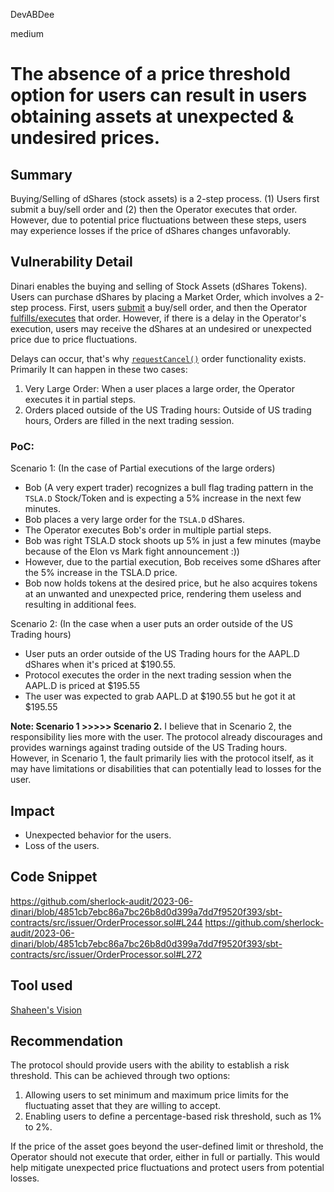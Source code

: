 DevABDee

medium

# The absence of a price threshold option for users can result in users obtaining assets at unexpected & undesired prices.

## Summary
Buying/Selling of dShares (stock assets) is a 2-step process. (1) Users first submit a buy/sell order and (2) then the Operator executes that order.  However, due to potential price fluctuations between these steps, users may experience losses if the price of dShares changes unfavorably.

## Vulnerability Detail
Dinari enables the buying and selling of Stock Assets (dShares Tokens). Users can purchase dShares by placing a Market Order, which involves a 2-step process. First, users [submit](https://github.com/sherlock-audit/2023-06-dinari/blob/4851cb7ebc86a7bc26b8d0d399a7dd7f9520f393/sbt-contracts/src/issuer/OrderProcessor.sol#L244) a buy/sell order, and then the Operator [fulfills/executes](https://github.com/sherlock-audit/2023-06-dinari/blob/4851cb7ebc86a7bc26b8d0d399a7dd7f9520f393/sbt-contracts/src/issuer/OrderProcessor.sol#L272) that order. However, if there is a delay in the Operator's execution, users may receive the dShares at an undesired or unexpected price due to price fluctuations.

Delays can occur, that's why [`requestCancel()`](https://github.com/sherlock-audit/2023-06-dinari/blob/4851cb7ebc86a7bc26b8d0d399a7dd7f9520f393/sbt-contracts/src/issuer/OrderProcessor.sol#L313) order functionality exists.
Primarily It can happen in these two cases: 
1. Very Large Order: When a user places a large order, the Operator executes it in partial steps.
2. Orders placed outside of the US Trading hours: Outside of US trading hours, Orders are filled in the next trading session.

### PoC:
Scenario 1: (In the case of Partial executions of the large orders)
- Bob (A very expert trader) recognizes a bull flag trading pattern in the `TSLA.D` Stock/Token and is expecting a 5% increase in the next few minutes.
- Bob places a very large order for the `TSLA.D` dShares.
- The Operator executes Bob's order in multiple partial steps.
- Bob was right TSLA.D stock shoots up 5% in just a few minutes (maybe because of the Elon vs Mark fight announcement :))
- However, due to the partial execution, Bob receives some dShares after the 5% increase in the TSLA.D price.
- Bob now holds tokens at the desired price, but he also acquires tokens at an unwanted and unexpected price, rendering them useless and resulting in additional fees.

Scenario 2: (In the case when a user puts an order outside of the US Trading hours)
- User puts an order outside of the US Trading hours for the AAPL.D dShares when it's priced at $190.55. 
- Protocol executes the order in the next trading session when the AAPL.D is priced at $195.55
- The user was expected to grab AAPL.D at $190.55 but he got it at $195.55


**Note: Scenario 1 >>>>> Scenario 2.**
I believe that in Scenario 2, the responsibility lies more with the user. The protocol already discourages and provides warnings against trading outside of the US Trading hours. However, in Scenario 1, the fault primarily lies with the protocol itself, as it may have limitations or disabilities that can potentially lead to losses for the user. 

## Impact
- Unexpected behavior for the users.
- Loss of the users.

## Code Snippet
https://github.com/sherlock-audit/2023-06-dinari/blob/4851cb7ebc86a7bc26b8d0d399a7dd7f9520f393/sbt-contracts/src/issuer/OrderProcessor.sol#L244
https://github.com/sherlock-audit/2023-06-dinari/blob/4851cb7ebc86a7bc26b8d0d399a7dd7f9520f393/sbt-contracts/src/issuer/OrderProcessor.sol#L272

## Tool used
[Shaheen's Vision](https://media.tenor.com/Ypeh_cbxA_gAAAAM/hunt-hunting.gif)

## Recommendation
The protocol should provide users with the ability to establish a risk threshold. This can be achieved through two options:

1. Allowing users to set minimum and maximum price limits for the fluctuating asset that they are willing to accept.
2. Enabling users to define a percentage-based risk threshold, such as 1% to 2%.

If the price of the asset goes beyond the user-defined limit or threshold, the Operator should not execute that order, either in full or partially. This would help mitigate unexpected price fluctuations and protect users from potential losses.